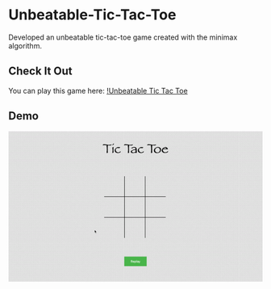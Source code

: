 # Unbeatable-Tic-Tac-Toe
Developed an unbeatable tic-tac-toe game created with the minimax algorithm.

## Check It Out
You can play this game here: [!Unbeatable Tic Tac Toe](https://anjalig21.github.io/Unbeatable-Tic-Tac-Toe/)

## Demo 
![](tic-tac-toe.gif)
